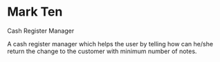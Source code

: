 # Mark Ten

Cash Register Manager

A cash register manager which helps the user by telling how can he/she return the change to the customer with minimum number of notes.
